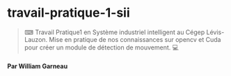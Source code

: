 # travail-pratique-1-sii
> ⌨ Travail Pratique1 en Système industriel intelligent au Cégep Lévis-Lauzon. Mise en pratique de nos connaissances sur opencv et Cuda pour créer un module de détection de mouvement.  💻

#### Par William Garneau
